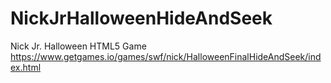 # NickJrHalloweenHideAndSeek
Nick Jr. Halloween HTML5 Game https://www.getgames.io/games/swf/nick/HalloweenFinalHideAndSeek/index.html
